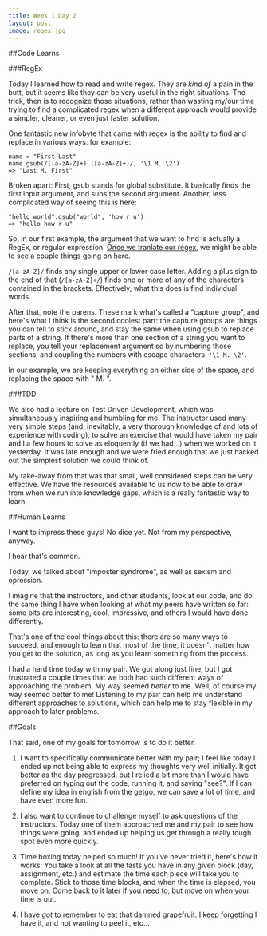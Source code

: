 ```yaml
---
title: Week 1 Day 2
layout: post
image: regex.jpg
---
```

##Code Learns

###RegEx

Today I learned how to read and write regex. They are *kind of* a pain in the butt, but it seems like they can be very useful in the right situations. The trick, then is to recognize those situations, rather than wasting my/our time trying to find a complicated regex when a different approach would provide a simpler, cleaner, or even just faster solution.

One fantastic new infobyte that came with regex is the ability to find and replace in various ways. for example:

<pre><code>name = "First Last"
name.gsub(/([a-zA-Z]+).([a-zA-Z]+)/, '\1 M. \2') 
=> "Last M. First"</code></pre>

Broken apart: 
First, gsub stands for global substitute. It basically finds the first input argument, and subs the second argument. Another, less complicated way of seeing this is here:

<pre><code>"hello world".gsub("world", 'how r u')
=> "hello how r u"</code></pre>

So, in our first example, the argument that we want to find is actually a RegEx, or regular expression. [Once we tranlate our regex](http://www.rubular.com), we might be able to see a couple things going on here.

<code class = "inline">/[a-zA-Z]/</code> finds any single upper or lower case letter. Adding a plus sign to the end of that (<code class = "inline">/[a-zA-Z]+/</code>) finds one or more of any of the characters contained in the brackets. Effectively, what this does is find individual words.

After that, note the parens. These mark what's called a "capture group", and here's what I think is the second coolest part: the capture groups are things you can tell to stick around, and stay the same when using gsub to replace parts of a string. If there's more than one section of a string you want to replace, you tell your replacement argument so by numbering those sections, and coupling the numbers with escape characters: <code class = "inline">'\1 M. \2'</code>.

In our example, we are keeping everything on either side of the space, and replacing the space with " M. ".

###TDD

We also had a lecture on Test Driven Development, which was simultaneously inspiring and humbling for me. The instructor used many very simple steps (and, inevitably, a very thorough knowledge of and lots of experience with coding), to solve an exercise that would have taken my pair and I a few hours to solve as eloquently (if we had...) when we worked on it yesterday. It was late enough and we were fried enough that we just hacked out the simplest solution we could think of.

My take-away from that was that small, well considered steps can be very effective. We have the resources available to us now to be able to draw from when we run into knowledge gaps, which is a really fantastic way to learn.

##Human Learns

I want to impress these guys! No dice yet. Not from my perspective, anyway.

I hear that's common. 

Today, we talked about "imposter syndrome", as well as sexism and opression.

I imagine that the instructors, and other students, look at our code, and do the same thing I have when looking at what my peers have written so far: some bits are interesting, cool, impressive, and others I would have done differently.

That's one of the cool things about this: there are so many ways to succeed, and enough to learn that most of the time, it doesn't matter how you get to the solution, as long as you learn something from the process.

I had a hard time today with my pair. We got along just fine, but I got frustrated a couple times that we both had such different ways of approaching the problem. My way seemed *better* to me. Well, of course my way seemed better to me! Listening to my pair can help me understand different approaches to solutions, which can help me to stay flexible in my approach to later problems.



##Goals

That said, one of my goals for tomorrow is to do it better.

1. I want to specifically communicate better with my pair; I feel like today I ended up not being able to express my thoughts very well initially. It got better as the day progressed, but I relied a bit more than I would have preferred on typing out the code, running it, and saying "see?". If I can define my idea in english from the getgo, we can save a lot of time, and have even more fun. 

2. I also want to continue to challenge myself to ask questions of the instructors. Today one of them approached me and my pair to see how things were going, and ended up helping us get through a really tough spot even more quickly.

3. Time boxing today helped so much! If you've never tried it, here's how it works: You take a look at all the tasts you have in any given block (day, assignment, etc.) and estimate the time each piece will take you to complete. Stick to those time blocks, and when the time is elapsed, you move on. Come back to it later if you need to, but move on when your time is out.

4. I have *got* to remember to eat that damned grapefruit. I keep forgetting I have it, and not wanting to peel it, etc...